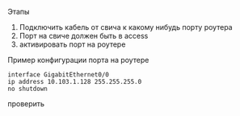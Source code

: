 Этапы
1. Подключить кабель от свича к какому нибудь порту роутера
2. Порт на свиче должен быть в access
3. активировать порт на роутере

Пример конфигурации порта на роутере
```
interface GigabitEthernet0/0 
ip address 10.103.1.128 255.255.255.0 
no shutdown
```

проверить
